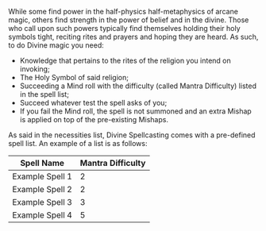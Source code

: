 While some find power in the half-physics half-metaphysics of arcane magic, others find strength in the power of belief and in the divine. Those who call upon such powers typically find themselves holding their holy symbols tight, reciting rites and prayers and hoping they are heard. As such, to do Divine magic you need:

- Knowledge that pertains to the rites of the religion you intend on invoking;
- The Holy Symbol of said religion;
- Succeeding a Mind roll with the difficulty (called Mantra Difficulty) listed in the spell list;
- Succeed whatever test the spell asks of you;
- If you fail the Mind roll, the spell is not summoned and an extra Mishap is applied on top of the pre-existing Mishaps.

As said in the necessities list, Divine Spellcasting comes with a pre-defined spell list. An example of a list is as follows:

Spell Name | Mantra Difficulty
---------- | -----------------
Example Spell 1 | 2
Example Spell 2 | 2
Example Spell 3 | 3
Example Spell 4 | 5